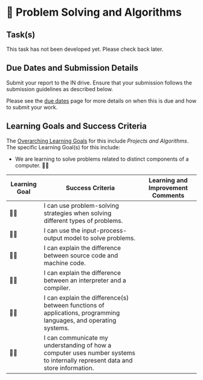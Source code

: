 # &#x1F4D9; Problem Solving and Algorithms

## Task(s)
This task has not been developed yet.  Please check back later.

## Due Dates and Submission Details

Submit your report to the IN drive. Ensure that your submission follows the submission guidelines as described below.

Please see the [due dates](./Due-Dates-and-Submission-Details) page for more details on when this is due and how to submit your work.

## Learning Goals and Success Criteria

The [Overarching Learning Goals](./images/ICS3U.jpg) for this include _Projects and Algorithms_.
The specific Learning Goal(s) for this include:
  * We are learning to solve problems related to distinct components of a computer. &#x1F4D9;&#x1F4D9;

| Learning Goal | Success Criteria  | Learning and Improvement Comments |
| ------------- | ----------------- | --------------------------------- |
| &#x1F4D9;&#x1F4D9; | I can use problem-solving strategies when solving different types of problems. | |
| &#x1F4D9;&#x1F4D9; | I can use the input-process-output model to solve problems. | |
| &#x1F4D9;&#x1F4D9; | I can explain the difference between source code and machine code. | |
| &#x1F4D9;&#x1F4D9; | I can explain the difference between an interpreter and a compiler. | |
| &#x1F4D9;&#x1F4D9; | I can explain the difference(s) between functions of applications, programming languages, and operating systems. | |
| &#x1F4D9;&#x1F4D9; | I can communicate my understanding of how a computer uses number systems to internally represent data and store information. | |
